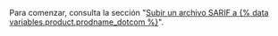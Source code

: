 Para comenzar, consulta la sección "[Subir un archivo SARIF a {% data variables.product.prodname_dotcom %}](/github/finding-security-vulnerabilities-and-errors-in-your-code/uploading-a-sarif-file-to-github)".
